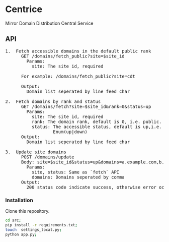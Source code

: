 # Centrice
Mirror Domain Distribution Central Service


## API

<pre>
1.  Fetch accessible domains in the default public rank
      GET /domains/fetch_public?site=$site_id
        Params:
          site: The site id, required

      For example: /domains/fetch_public?site=cdt

      Output:
        Domain list seperated by line feed char

2.  Fetch domains by rank and status
      GET /domains/fetch?site=$site_id&rank=0&status=up
        Params:
          site: The site id, required
          rank: The domain rank, default is 0, i.e. public.
          status: The accessible status, default is up,i.e. not blocked.
                  Enum(up|down)
      Output:
        Domain list seperated by line feed char

3.  Update site domains
      POST /domains/update
      Body: site=$site_id&status=up&domains=a.example.com,b.example.com
        Params:
          site, status: Same as `fetch` API
          domains: Domains seperated by comma
      Output:
        200 status code indicate success, otherwise error occurs.
</pre>

### Installation
Clone this repository.
```bash
cd src;
pip install -r requirements.txt;
touch  settings_local.py;
python app.py;
```
